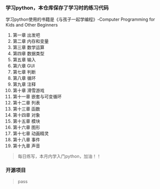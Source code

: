 ### 学习python，本仓库保存了学习时的练习代码
学习python使用的书籍是《与孩子一起学编程》-Computer Programming for Kids and Other Beginners

1.  第一章 出发吧
2.  第二章 内存和变量
3.  第三章 数学运算
4.  第四章 数据类型
5.  第五章 输入
6.  第六章 GUI
7.  第七章 判断
8.  第八章 循环
9.  第九章 注释
10. 第十章 滑雪游戏
11. 第十一章 嵌套与可变循环
12. 第十二章 列表
13. 第十三章 函数
14. 第十四章 对象
15. 第十五章 模块
16. 第十六章 图形
17. 第十七章 动画精灵
18. 第十八章 事件
19. 第十九章 声音

> 每日练写，本月内学入门python，加油！！

### 开源项目
> pass
